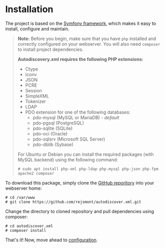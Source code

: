 # Installation

The project is based on the [Symfony framework](https://symfony.com),
which makes it easy to install, configure and maintain.

> **Note:** Before you begin, make sure that you have `php` installed
> and correctly configured on your webserver. You will also
> need `composer` to install project dependencies.
>
> **Autodiscovery.xml requires the following PHP extensions:**
> * Ctype
> * iconv
> * JSON
> * PCRE
> * Session
> * SimpleXML
> * Tokenizer
> * LDAP
> * PDO extension for one of the following databases:
>   * pdo-mysql (MySQL or MariaDB) - *default*
>   * pdo-pgsql (PostgreSQL)
>   * pdo-sqlite (SQLite)
>   * pdo-oci (Oracle)
>   * pdo-sqlsrv (Microsoft SQL Server)
>   * pdo-dblib (Sybase)
>
> For Ubuntu or Debian you can install the required packages
> (with MySQL backend) using the following command:
> ```shell
> # sudo apt install php-xml php-ldap php-mysql php-json php-fpm apache2 composer
> ```


To download this package, simply clone the
[GitHub reporitory](https://github.com/rejsmont/autodiscover.xml)
into your webserver home:

```shell
# cd /var/www
# git clone https://github.com/rejsmont/autodiscover.xml.git
```

Change the directory to cloned repository and pull dependencies
using composer:
```shell
# cd autodiscover.xml
# composer install
```

That's it! Now, move ahead to [configuration](configure.md).
